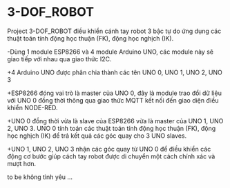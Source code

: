 # 3-DOF_ROBOT

Project 3-DOF_ROBOT điều khiển cánh tay robot 3 bậc tự do ứng dụng các thuật toán tính động học thuận (FK), động học nghịch (IK).

-Dùng 1 module ESP8266 và 4 module Arduino UNO, các module này sẽ giao tiếp với nhau qua giao thức I2C. 

  +4 Arduino UNO được phân chia thành các tên UNO 0, UNO 1, UNO 2, UNO 3

  +ESP8266 đóng vai trò là master của UNO 0, đây là module trao đổi dữ liệu với UNO 0 đồng thời thông qua giao thức MQTT kết nối đến giao diện điều khiển NODE-RED.

  +UNO 0 đồng thời vừa là slave của ESP8266 vừa là master của UNO 1, UNO 2, UNO 3. UNO 0 tính toán các thuật toán tính động học thuận (FK), động học nghịch (IK) để trả kết quả các góc quay cho 3 UNO slaves.

  +UNO 1, UNO 2, UNO 3 nhận các góc quay từ UNO 0 để điều khiển các động cơ bước giúp cách tay robot được di chuyển một cách chính xác và mượt hơn.

 
to be không tình yêu ...
